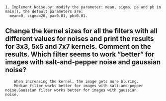    1. Implement Noise.py: modify the parameter: mean, sigma, pa and pb in main(), the default parameters are: 
      mean=0, sigma=20, pa=0.01, pb=0.01.
## Change the kernel sizes for all the filters with all different values for noises and print the results for 3x3, 5x5 and 7x7 kernels. Comment on the results. Which filter seems to work ”better” for images with salt-and-pepper noise and gaussian noise?
        When increasing the kernel, the image gets more bluring. 
        Median filter works better for images with salt-and-pepper noise.Gaussian filter works better for images with gaussian         noise.
    
